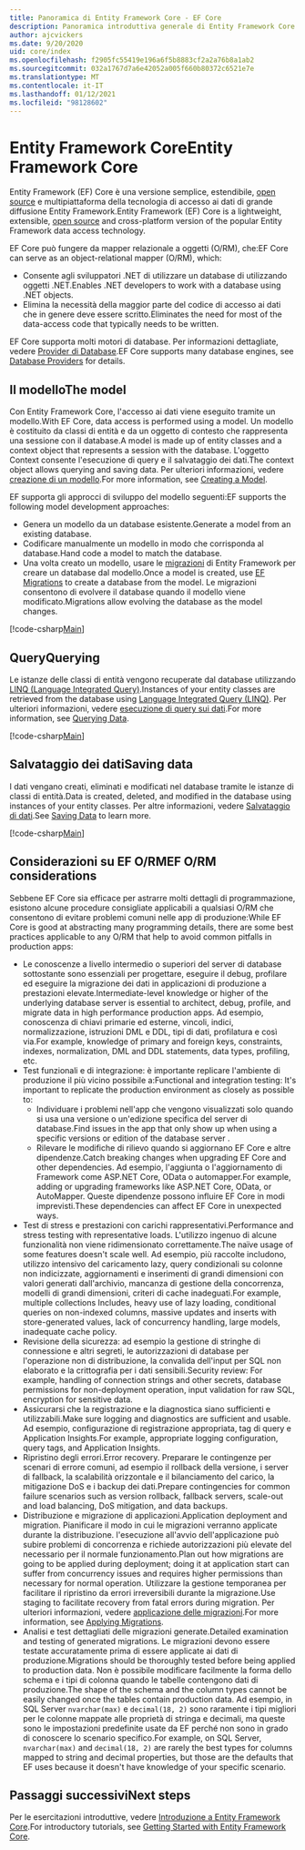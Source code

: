```yaml
---
title: Panoramica di Entity Framework Core - EF Core
description: Panoramica introduttiva generale di Entity Framework Core
author: ajcvickers
ms.date: 9/20/2020
uid: core/index
ms.openlocfilehash: f2905fc55419e196a6f5b8883cf2a2a76b8a1ab2
ms.sourcegitcommit: 032a1767d7a6e42052a005f660b80372c6521e7e
ms.translationtype: MT
ms.contentlocale: it-IT
ms.lasthandoff: 01/12/2021
ms.locfileid: "98128602"
---
```

# <a name="entity-framework-core"></a><span data-ttu-id="a2eb5-103">Entity Framework Core</span><span class="sxs-lookup"><span data-stu-id="a2eb5-103">Entity Framework Core</span></span>

<span data-ttu-id="a2eb5-104">Entity Framework (EF) Core è una versione semplice, estendibile, [open source](https://github.com/dotnet/efcore) e multipiattaforma della tecnologia di accesso ai dati di grande diffusione Entity Framework.</span><span class="sxs-lookup"><span data-stu-id="a2eb5-104">Entity Framework (EF) Core is a lightweight, extensible, [open source](https://github.com/dotnet/efcore) and cross-platform version of the popular Entity Framework data access technology.</span></span>

<span data-ttu-id="a2eb5-105">EF Core può fungere da mapper relazionale a oggetti (O/RM), che:</span><span class="sxs-lookup"><span data-stu-id="a2eb5-105">EF Core can serve as an object-relational mapper (O/RM), which:</span></span>

* <span data-ttu-id="a2eb5-106">Consente agli sviluppatori .NET di utilizzare un database di utilizzando oggetti .NET.</span><span class="sxs-lookup"><span data-stu-id="a2eb5-106">Enables .NET developers to work with a database using .NET objects.</span></span>
* <span data-ttu-id="a2eb5-107">Elimina la necessità della maggior parte del codice di accesso ai dati che in genere deve essere scritto.</span><span class="sxs-lookup"><span data-stu-id="a2eb5-107">Eliminates the need for most of the data-access code that typically needs to be written.</span></span>

<span data-ttu-id="a2eb5-108">EF Core supporta molti motori di database. Per informazioni dettagliate, vedere [Provider di Database](xref:core/providers/index).</span><span class="sxs-lookup"><span data-stu-id="a2eb5-108">EF Core supports many database engines, see [Database Providers](xref:core/providers/index) for details.</span></span>

## <a name="the-model"></a><span data-ttu-id="a2eb5-109">Il modello</span><span class="sxs-lookup"><span data-stu-id="a2eb5-109">The model</span></span>

<span data-ttu-id="a2eb5-110">Con Entity Framework Core, l'accesso ai dati viene eseguito tramite un modello.</span><span class="sxs-lookup"><span data-stu-id="a2eb5-110">With EF Core, data access is performed using a model.</span></span> <span data-ttu-id="a2eb5-111">Un modello è costituito da classi di entità e da un oggetto di contesto che rappresenta una sessione con il database.</span><span class="sxs-lookup"><span data-stu-id="a2eb5-111">A model is made up of entity classes and a context object that represents a session with the database.</span></span> <span data-ttu-id="a2eb5-112">L'oggetto Context consente l'esecuzione di query e il salvataggio dei dati.</span><span class="sxs-lookup"><span data-stu-id="a2eb5-112">The context object allows querying and saving data.</span></span> <span data-ttu-id="a2eb5-113">Per ulteriori informazioni, vedere [creazione di un modello](xref:core/modeling/index).</span><span class="sxs-lookup"><span data-stu-id="a2eb5-113">For more information, see [Creating a Model](xref:core/modeling/index).</span></span>

<span data-ttu-id="a2eb5-114">EF supporta gli approcci di sviluppo del modello seguenti:</span><span class="sxs-lookup"><span data-stu-id="a2eb5-114">EF supports the following model development approaches:</span></span>

* <span data-ttu-id="a2eb5-115">Genera un modello da un database esistente.</span><span class="sxs-lookup"><span data-stu-id="a2eb5-115">Generate a model from an existing database.</span></span>
* <span data-ttu-id="a2eb5-116">Codificare manualmente un modello in modo che corrisponda al database.</span><span class="sxs-lookup"><span data-stu-id="a2eb5-116">Hand code a model to match the database.</span></span>
* <span data-ttu-id="a2eb5-117">Una volta creato un modello, usare le [migrazioni](xref:core/managing-schemas/migrations/index) di Entity Framework per creare un database dal modello.</span><span class="sxs-lookup"><span data-stu-id="a2eb5-117">Once a model is created, use [EF Migrations](xref:core/managing-schemas/migrations/index) to create a database from the model.</span></span> <span data-ttu-id="a2eb5-118">Le migrazioni consentono di evolvere il database quando il modello viene modificato.</span><span class="sxs-lookup"><span data-stu-id="a2eb5-118">Migrations allow evolving the database as the model changes.</span></span>

[!code-csharp[Main](../../samples/core/Intro/Model.cs)]

## <a name="querying"></a><span data-ttu-id="a2eb5-119">Query</span><span class="sxs-lookup"><span data-stu-id="a2eb5-119">Querying</span></span>

<span data-ttu-id="a2eb5-120">Le istanze delle classi di entità vengono recuperate dal database utilizzando [LINQ (Language Integrated Query)](/dotnet/csharp/programming-guide/concepts/linq/).</span><span class="sxs-lookup"><span data-stu-id="a2eb5-120">Instances of your entity classes are retrieved from the database using [Language Integrated Query (LINQ)](/dotnet/csharp/programming-guide/concepts/linq/).</span></span> <span data-ttu-id="a2eb5-121">Per ulteriori informazioni, vedere [esecuzione di query sui dati](xref:core/querying/index).</span><span class="sxs-lookup"><span data-stu-id="a2eb5-121">For more information, see [Querying Data](xref:core/querying/index).</span></span>

[!code-csharp[Main](../../samples/core/Intro/Program.cs#Querying)]

## <a name="saving-data"></a><span data-ttu-id="a2eb5-122">Salvataggio dei dati</span><span class="sxs-lookup"><span data-stu-id="a2eb5-122">Saving data</span></span>

<span data-ttu-id="a2eb5-123">I dati vengano creati, eliminati e modificati nel database tramite le istanze di classi di entità.</span><span class="sxs-lookup"><span data-stu-id="a2eb5-123">Data is created, deleted, and modified in the database using instances of your entity classes.</span></span> <span data-ttu-id="a2eb5-124">Per altre informazioni, vedere [Salvataggio di dati](xref:core/saving/index).</span><span class="sxs-lookup"><span data-stu-id="a2eb5-124">See [Saving Data](xref:core/saving/index) to learn more.</span></span>

[!code-csharp[Main](../../samples/core/Intro/Program.cs#SavingData)]

## <a name="ef-orm-considerations"></a><span data-ttu-id="a2eb5-125">Considerazioni su EF O/RM</span><span class="sxs-lookup"><span data-stu-id="a2eb5-125">EF O/RM considerations</span></span>

<span data-ttu-id="a2eb5-126">Sebbene EF Core sia efficace per astrarre molti dettagli di programmazione, esistono alcune procedure consigliate applicabili a qualsiasi O/RM che consentono di evitare problemi comuni nelle app di produzione:</span><span class="sxs-lookup"><span data-stu-id="a2eb5-126">While EF Core is good at abstracting many programming details, there are some best practices applicable to any O/RM that help to avoid common pitfalls in production apps:</span></span>

* <span data-ttu-id="a2eb5-127">Le conoscenze a livello intermedio o superiori del server di database sottostante sono essenziali per progettare, eseguire il debug, profilare ed eseguire la migrazione dei dati in applicazioni di produzione a prestazioni elevate.</span><span class="sxs-lookup"><span data-stu-id="a2eb5-127">Intermediate-level knowledge or higher of the underlying database server is essential to architect, debug, profile, and migrate data in high performance production apps.</span></span> <span data-ttu-id="a2eb5-128">Ad esempio, conoscenza di chiavi primarie ed esterne, vincoli, indici, normalizzazione, istruzioni DML e DDL, tipi di dati, profilatura e così via.</span><span class="sxs-lookup"><span data-stu-id="a2eb5-128">For example, knowledge of primary and foreign keys, constraints, indexes, normalization, DML and DDL statements, data types, profiling, etc.</span></span>
* <span data-ttu-id="a2eb5-129">Test funzionali e di integrazione: è importante replicare l'ambiente di produzione il più vicino possibile a:</span><span class="sxs-lookup"><span data-stu-id="a2eb5-129">Functional and integration testing:  It's important to replicate the production environment as closely as possible to:</span></span>
  * <span data-ttu-id="a2eb5-130">Individuare i problemi nell'app che vengono visualizzati solo quando si usa una versione o un'edizione specifica del server di database.</span><span class="sxs-lookup"><span data-stu-id="a2eb5-130">Find issues in the app that only show up when using a specific versions or edition of the database server .</span></span>
  * <span data-ttu-id="a2eb5-131">Rilevare le modifiche di rilievo quando si aggiornano EF Core e altre dipendenze.</span><span class="sxs-lookup"><span data-stu-id="a2eb5-131">Catch breaking changes when upgrading EF Core and other dependencies.</span></span> <span data-ttu-id="a2eb5-132">Ad esempio, l'aggiunta o l'aggiornamento di Framework come ASP.NET Core, OData o automapper.</span><span class="sxs-lookup"><span data-stu-id="a2eb5-132">For example, adding or upgrading frameworks like ASP.NET Core, OData, or AutoMapper.</span></span> <span data-ttu-id="a2eb5-133">Queste dipendenze possono influire EF Core in modi imprevisti.</span><span class="sxs-lookup"><span data-stu-id="a2eb5-133">These dependencies can affect EF Core in unexpected ways.</span></span>
* <span data-ttu-id="a2eb5-134">Test di stress e prestazioni con carichi rappresentativi.</span><span class="sxs-lookup"><span data-stu-id="a2eb5-134">Performance and stress testing with representative loads.</span></span> <span data-ttu-id="a2eb5-135">L'utilizzo ingenuo di alcune funzionalità non viene ridimensionato correttamente.</span><span class="sxs-lookup"><span data-stu-id="a2eb5-135">The naïve usage of some features doesn't scale well.</span></span> <span data-ttu-id="a2eb5-136">Ad esempio, più raccolte includono, utilizzo intensivo del caricamento lazy, query condizionali su colonne non indicizzate, aggiornamenti e inserimenti di grandi dimensioni con valori generati dall'archivio, mancanza di gestione della concorrenza, modelli di grandi dimensioni, criteri di cache inadeguati.</span><span class="sxs-lookup"><span data-stu-id="a2eb5-136">For example, multiple collections Includes, heavy use of lazy loading, conditional queries on non-indexed columns, massive updates and inserts with store-generated values, lack of concurrency handling, large models, inadequate cache policy.</span></span>
* <span data-ttu-id="a2eb5-137">Revisione della sicurezza: ad esempio la gestione di stringhe di connessione e altri segreti, le autorizzazioni di database per l'operazione non di distribuzione, la convalida dell'input per SQL non elaborato e la crittografia per i dati sensibili.</span><span class="sxs-lookup"><span data-stu-id="a2eb5-137">Security review: For example, handling of connection strings and other secrets, database permissions for non-deployment operation, input validation for raw SQL, encryption for sensitive data.</span></span>
* <span data-ttu-id="a2eb5-138">Assicurarsi che la registrazione e la diagnostica siano sufficienti e utilizzabili.</span><span class="sxs-lookup"><span data-stu-id="a2eb5-138">Make sure logging and diagnostics are sufficient and usable.</span></span> <span data-ttu-id="a2eb5-139">Ad esempio, configurazione di registrazione appropriata, tag di query e Application Insights.</span><span class="sxs-lookup"><span data-stu-id="a2eb5-139">For example, appropriate logging configuration, query tags, and Application Insights.</span></span>
* <span data-ttu-id="a2eb5-140">Ripristino degli errori.</span><span class="sxs-lookup"><span data-stu-id="a2eb5-140">Error recovery.</span></span> <span data-ttu-id="a2eb5-141">Preparare le contingenze per scenari di errore comuni, ad esempio il rollback della versione, i server di fallback, la scalabilità orizzontale e il bilanciamento del carico, la mitigazione DoS e i backup dei dati.</span><span class="sxs-lookup"><span data-stu-id="a2eb5-141">Prepare contingencies for common failure scenarios such as version rollback, fallback servers, scale-out and load balancing, DoS mitigation, and data backups.</span></span>
* <span data-ttu-id="a2eb5-142">Distribuzione e migrazione di applicazioni.</span><span class="sxs-lookup"><span data-stu-id="a2eb5-142">Application deployment and migration.</span></span> <span data-ttu-id="a2eb5-143">Pianificare il modo in cui le migrazioni verranno applicate durante la distribuzione. l'esecuzione all'avvio dell'applicazione può subire problemi di concorrenza e richiede autorizzazioni più elevate del necessario per il normale funzionamento.</span><span class="sxs-lookup"><span data-stu-id="a2eb5-143">Plan out how migrations are going to be applied during deployment; doing it at application start can suffer from concurrency issues and requires higher permissions than necessary for normal operation.</span></span> <span data-ttu-id="a2eb5-144">Utilizzare la gestione temporanea per facilitare il ripristino da errori irreversibili durante la migrazione.</span><span class="sxs-lookup"><span data-stu-id="a2eb5-144">Use staging to facilitate recovery from fatal errors during migration.</span></span> <span data-ttu-id="a2eb5-145">Per ulteriori informazioni, vedere [applicazione delle migrazioni](xref:core/managing-schemas/migrations/applying).</span><span class="sxs-lookup"><span data-stu-id="a2eb5-145">For more information, see [Applying Migrations](xref:core/managing-schemas/migrations/applying).</span></span>
* <span data-ttu-id="a2eb5-146">Analisi e test dettagliati delle migrazioni generate.</span><span class="sxs-lookup"><span data-stu-id="a2eb5-146">Detailed examination and testing of generated migrations.</span></span> <span data-ttu-id="a2eb5-147">Le migrazioni devono essere testate accuratamente prima di essere applicate ai dati di produzione.</span><span class="sxs-lookup"><span data-stu-id="a2eb5-147">Migrations should be thoroughly tested before being applied to production data.</span></span> <span data-ttu-id="a2eb5-148">Non è possibile modificare facilmente la forma dello schema e i tipi di colonna quando le tabelle contengono dati di produzione.</span><span class="sxs-lookup"><span data-stu-id="a2eb5-148">The shape of the schema and the column types cannot be easily changed once the tables contain production data.</span></span> <span data-ttu-id="a2eb5-149">Ad esempio, in SQL Server `nvarchar(max)` e `decimal(18, 2)` sono raramente i tipi migliori per le colonne mappate alle proprietà di stringa e decimali, ma queste sono le impostazioni predefinite usate da EF perché non sono in grado di conoscere lo scenario specifico.</span><span class="sxs-lookup"><span data-stu-id="a2eb5-149">For example, on SQL Server, `nvarchar(max)` and `decimal(18, 2)` are rarely the best types for columns mapped to string and decimal properties, but those are the defaults that EF uses because it doesn't have knowledge of your specific scenario.</span></span>

## <a name="next-steps"></a><span data-ttu-id="a2eb5-150">Passaggi successivi</span><span class="sxs-lookup"><span data-stu-id="a2eb5-150">Next steps</span></span>

<span data-ttu-id="a2eb5-151">Per le esercitazioni introduttive, vedere [Introduzione a Entity Framework Core](xref:core/get-started/overview/first-app).</span><span class="sxs-lookup"><span data-stu-id="a2eb5-151">For introductory tutorials, see [Getting Started with Entity Framework Core](xref:core/get-started/overview/first-app).</span></span>
